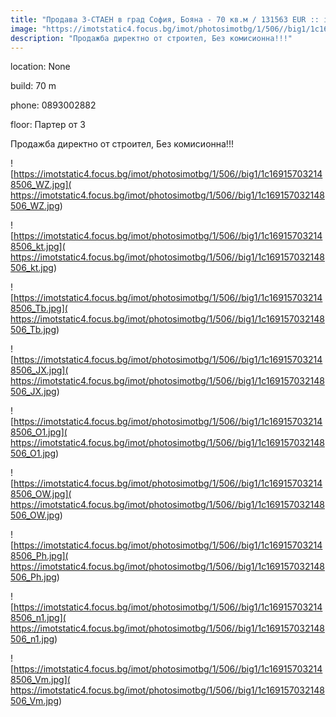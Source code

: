 ```yaml
---
title: "Продава 3-СТАЕН в град София, Бояна - 70 кв.м / 131563 EUR :: imot.bg Обява"
image: "https://imotstatic4.focus.bg/imot/photosimotbg/1/506//big1/1c169157032148506_7H.jpg"
description: "Продажба директно от строител, Без комисионна!!!"
---
```


location: None

build: 70 m

phone: 0893002882

floor: Партер от 3

Продажба директно от строител, Без комисионна!!!


![https://imotstatic4.focus.bg/imot/photosimotbg/1/506//big1/1c169157032148506_WZ.jpg]( https://imotstatic4.focus.bg/imot/photosimotbg/1/506//big1/1c169157032148506_WZ.jpg)


![https://imotstatic4.focus.bg/imot/photosimotbg/1/506//big1/1c169157032148506_kt.jpg]( https://imotstatic4.focus.bg/imot/photosimotbg/1/506//big1/1c169157032148506_kt.jpg)


![https://imotstatic4.focus.bg/imot/photosimotbg/1/506//big1/1c169157032148506_Tb.jpg]( https://imotstatic4.focus.bg/imot/photosimotbg/1/506//big1/1c169157032148506_Tb.jpg)


![https://imotstatic4.focus.bg/imot/photosimotbg/1/506//big1/1c169157032148506_JX.jpg]( https://imotstatic4.focus.bg/imot/photosimotbg/1/506//big1/1c169157032148506_JX.jpg)


![https://imotstatic4.focus.bg/imot/photosimotbg/1/506//big1/1c169157032148506_O1.jpg]( https://imotstatic4.focus.bg/imot/photosimotbg/1/506//big1/1c169157032148506_O1.jpg)


![https://imotstatic4.focus.bg/imot/photosimotbg/1/506//big1/1c169157032148506_OW.jpg]( https://imotstatic4.focus.bg/imot/photosimotbg/1/506//big1/1c169157032148506_OW.jpg)


![https://imotstatic4.focus.bg/imot/photosimotbg/1/506//big1/1c169157032148506_Ph.jpg]( https://imotstatic4.focus.bg/imot/photosimotbg/1/506//big1/1c169157032148506_Ph.jpg)


![https://imotstatic4.focus.bg/imot/photosimotbg/1/506//big1/1c169157032148506_n1.jpg]( https://imotstatic4.focus.bg/imot/photosimotbg/1/506//big1/1c169157032148506_n1.jpg)


![https://imotstatic4.focus.bg/imot/photosimotbg/1/506//big1/1c169157032148506_Vm.jpg]( https://imotstatic4.focus.bg/imot/photosimotbg/1/506//big1/1c169157032148506_Vm.jpg)


